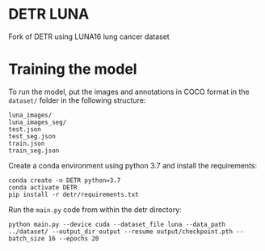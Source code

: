 # DETR LUNA
Fork of DETR using LUNA16 lung cancer dataset

# Training the model
To run the model, put the images and annotations in COCO format in the `dataset/` folder in the following structure:
```shell
luna_images/
luna_images_seg/
test.json
test_seg.json
train.json
train_seg.json
```

Create a conda environment using python 3.7 and install the requirements:
```console
conda create -n DETR python=3.7
conda activate DETR
pip install -r detr/requirements.txt
```

Run the `main.py` code from within the detr directory:
```console
python main.py --device cuda --dataset_file luna --data_path ../dataset/ --output_dir output --resume output/checkpoint.pth --batch_size 16 --epochs 20
```
